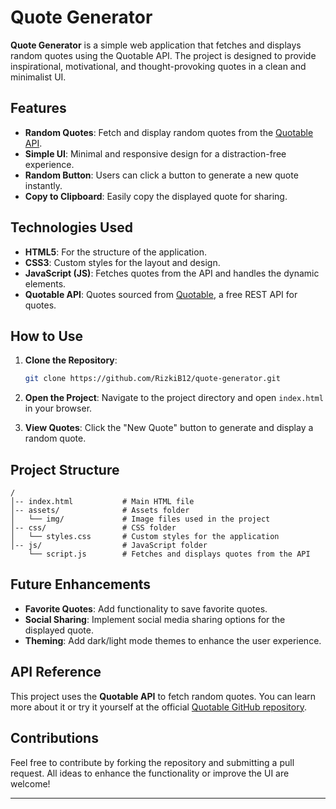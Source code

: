 # Quote Generator

**Quote Generator** is a simple web application that fetches and displays random quotes using the Quotable API. The project is designed to provide inspirational, motivational, and thought-provoking quotes in a clean and minimalist UI.

## Features

- **Random Quotes**: Fetch and display random quotes from the [Quotable API](https://github.com/lukePeavey/quotable).
- **Simple UI**: Minimal and responsive design for a distraction-free experience.
- **Random Button**: Users can click a button to generate a new quote instantly.
- **Copy to Clipboard**: Easily copy the displayed quote for sharing.

## Technologies Used

- **HTML5**: For the structure of the application.
- **CSS3**: Custom styles for the layout and design.
- **JavaScript (JS)**: Fetches quotes from the API and handles the dynamic elements.
- **Quotable API**: Quotes sourced from [Quotable](https://github.com/lukePeavey/quotable), a free REST API for quotes.

## How to Use

1. **Clone the Repository**:
   ```bash
   git clone https://github.com/RizkiB12/quote-generator.git
   ```

2. **Open the Project**:
   Navigate to the project directory and open `index.html` in your browser.

3. **View Quotes**:
   Click the "New Quote" button to generate and display a random quote.

## Project Structure

```
/
│-- index.html           # Main HTML file
│-- assets/              # Assets folder
│   └── img/             # Image files used in the project
│-- css/                 # CSS folder
│   └── styles.css       # Custom styles for the application
│-- js/                  # JavaScript folder
    └── script.js        # Fetches and displays quotes from the API
```

## Future Enhancements

- **Favorite Quotes**: Add functionality to save favorite quotes.
- **Social Sharing**: Implement social media sharing options for the displayed quote.
- **Theming**: Add dark/light mode themes to enhance the user experience.

## API Reference

This project uses the **Quotable API** to fetch random quotes. You can learn more about it or try it yourself at the official [Quotable GitHub repository](https://github.com/lukePeavey/quotable).

## Contributions

Feel free to contribute by forking the repository and submitting a pull request. All ideas to enhance the functionality or improve the UI are welcome!

---
